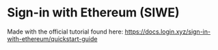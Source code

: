 # Sign-in with Ethereum (SIWE)

Made with the official tutorial found here: https://docs.login.xyz/sign-in-with-ethereum/quickstart-guide